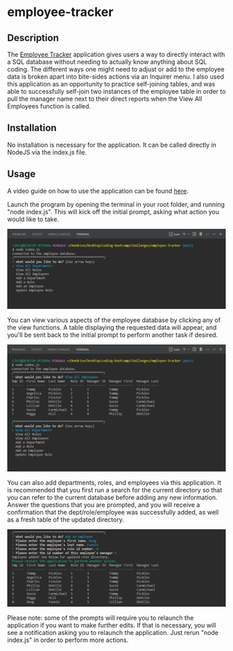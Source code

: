 # employee-tracker

## Description

The [Employee Tracker](https://github.com/CollyLee/employee-tracker) application gives users a way to directly interact with a SQL database without needing to actually know anything about SQL coding. The different ways one might need to adjust or add to the employee data is broken apart into bite-sides actions via an Inquirer menu. I also used this application as an opportunity to practice self-joining tables, and was able to successfully self-join two instances of the employee table in order to pull the manager name next to their direct reports when the View All Employees function is called.

## Installation

No installation is necessary for the application. It can be called directly in NodeJS via the index.js file.

## Usage

A video guide on how to use the application can be found [here](https://drive.google.com/file/d/1DEwzR2zdHYyYtVz0PttqxWnbhmDPz788/view).

Launch the program by opening the terminal in your root folder, and running "node index.js". This will kick off the initial prompt, asking what action you would like to take. 

![project-screenshot-1](./assets/project-screenshot-1.png)

You can view various aspects of the employee database by clicking any of the view functions. A table displaying the requested data will appear, and you'll be sent back to the initial prompt to perform another task if desired.

![project-screenshot-2](./assets/project-screenshot-2.png)

You can also add departments, roles, and employees via this application. It is recommended that you first run a search for the current directory so that you can refer to the current database before adding any new information. Answer the questions that you are prompted, and you will receive a confirmation that the dept/role/employee was successfully added, as well as a fresh table of the updated directory.

![project-screenshot-3](./assets/project-screenshot-3.png)

Please note: some of the prompts will require you to relaunch the application if you want to make further edits. If that is necessary, you will see a notification asking you to relaunch the application. Just rerun "node index.js" in order to perform more actions.